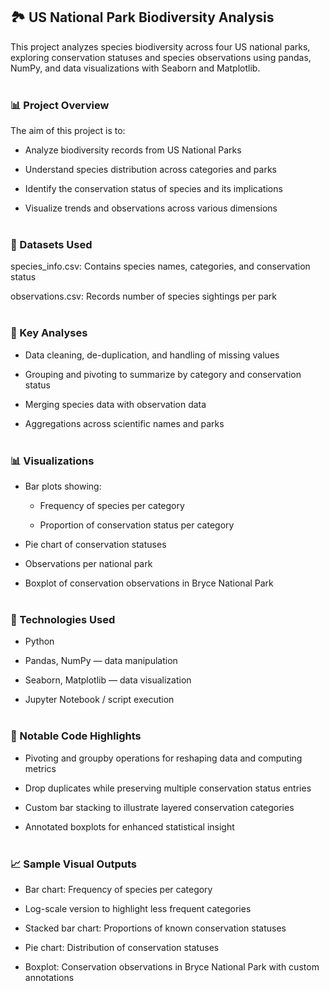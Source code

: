 ## 🏞️ US National Park Biodiversity Analysis
This project analyzes species biodiversity across four US national parks, exploring conservation statuses and species observations using pandas, NumPy, and data visualizations with Seaborn and Matplotlib.
<br/><br/>

### 📊 Project Overview
The aim of this project is to:

- Analyze biodiversity records from US National Parks

- Understand species distribution across categories and parks

- Identify the conservation status of species and its implications

- Visualize trends and observations across various dimensions
<br/><br/>

### 📁 Datasets Used
species_info.csv: Contains species names, categories, and conservation status

observations.csv: Records number of species sightings per park
<br/><br/>

### 🧠 Key Analyses
- Data cleaning, de-duplication, and handling of missing values

- Grouping and pivoting to summarize by category and conservation status

- Merging species data with observation data

- Aggregations across scientific names and parks
<br/><br/>

### 📊 Visualizations
- Bar plots showing:

  - Frequency of species per category

  - Proportion of conservation status per category

- Pie chart of conservation statuses

- Observations per national park

- Boxplot of conservation observations in Bryce National Park
<br/><br/>

### 🧪 Technologies Used
- Python

- Pandas, NumPy — data manipulation

- Seaborn, Matplotlib — data visualization

- Jupyter Notebook / script execution
<br/><br/>

### 📌 Notable Code Highlights
- Pivoting and groupby operations for reshaping data and computing metrics

- Drop duplicates while preserving multiple conservation status entries

- Custom bar stacking to illustrate layered conservation categories

- Annotated boxplots for enhanced statistical insight
<br/><br/>

### 📈 Sample Visual Outputs
- Bar chart: Frequency of species per category

- Log-scale version to highlight less frequent categories

- Stacked bar chart: Proportions of known conservation statuses

- Pie chart: Distribution of conservation statuses

- Boxplot: Conservation observations in Bryce National Park with custom annotations
<br/><br/>
